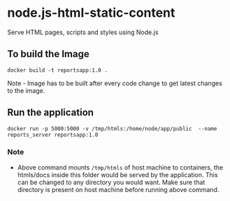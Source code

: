 # node.js-html-static-content
Serve HTML pages, scripts and styles using Node.js

## To build the Image

`docker build -t reportsapp:1.0 .`

Note - Image has to be built after every code change to get latest changes to the image.

## Run the application

`docker run -p 5000:5000 -v /tmp/htmls:/home/node/app/public  --name reports_server reportsapp:1.0`

### Note

* Above command mounts `/tmp/htmls` of host machine to containers, the htmls/docs inside this folder would be served by the application.
  This can be changed to any directory you would want. Make sure that directory is present on host machine before running above command.
